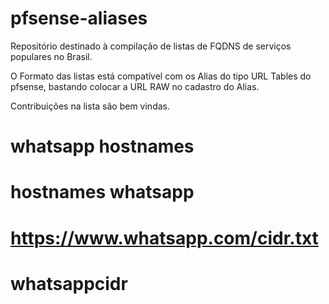 # pfsense-aliases

Repositório destinado à compilação de listas de FQDNS de serviços populares no Brasil.

O Formato das listas está compatível com os Alias do tipo URL Tables do pfsense, bastando colocar a URL RAW no cadastro do Alias.

Contribuições na lista são bem vindas.

# whatsapp hostnames

# hostnames whatsapp

# https://www.whatsapp.com/cidr.txt

# whatsappcidr